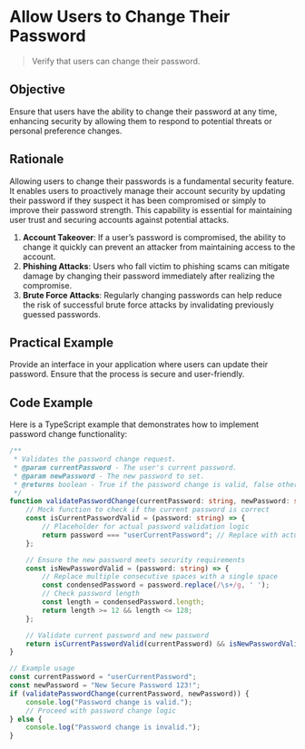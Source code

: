 # Allow Users to Change Their Password

> Verify that users can change their password.

## Objective
Ensure that users have the ability to change their password at any time, enhancing security by allowing them to respond to potential threats or personal preference changes.

## Rationale
Allowing users to change their passwords is a fundamental security feature. It enables users to proactively manage their account security by updating their password if they suspect it has been compromised or simply to improve their password strength. This capability is essential for maintaining user trust and securing accounts against potential attacks.

1. **Account Takeover**: If a user’s password is compromised, the ability to change it quickly can prevent an attacker from maintaining access to the account.
2. **Phishing Attacks**: Users who fall victim to phishing scams can mitigate damage by changing their password immediately after realizing the compromise.
3. **Brute Force Attacks**: Regularly changing passwords can help reduce the risk of successful brute force attacks by invalidating previously guessed passwords.

## Practical Example
Provide an interface in your application where users can update their password. Ensure that the process is secure and user-friendly.

## Code Example
Here is a TypeScript example that demonstrates how to implement password change functionality:
```typescript
/**
 * Validates the password change request.
 * @param currentPassword - The user's current password.
 * @param newPassword - The new password to set.
 * @returns boolean - True if the password change is valid, false otherwise.
 */
function validatePasswordChange(currentPassword: string, newPassword: string): boolean {
    // Mock function to check if the current password is correct
    const isCurrentPasswordValid = (password: string) => {
        // Placeholder for actual password validation logic
        return password === "userCurrentPassword"; // Replace with actual password validation
    };

    // Ensure the new password meets security requirements
    const isNewPasswordValid = (password: string) => {
        // Replace multiple consecutive spaces with a single space
        const condensedPassword = password.replace(/\s+/g, ' ');
        // Check password length
        const length = condensedPassword.length;
        return length >= 12 && length <= 128;
    };

    // Validate current password and new password
    return isCurrentPasswordValid(currentPassword) && isNewPasswordValid(newPassword);
}

// Example usage
const currentPassword = "userCurrentPassword";
const newPassword = "New Secure Password 123!";
if (validatePasswordChange(currentPassword, newPassword)) {
    console.log("Password change is valid.");
    // Proceed with password change logic
} else {
    console.log("Password change is invalid.");
}
```
